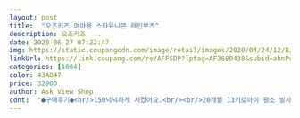 ```yaml
---
layout: post 
title:  "오즈키즈 여아용 스타유니콘 레인부츠" 
description: 오즈키즈  ..
date: 2020-06-27 07:22:47 
img: https://static.coupangcdn.com/image/retail/images/2020/04/24/12/8/587aca73-7bea-4edb-85f8-f7be8c299a71.jpg 
linkUrl: https://link.coupang.com/re/AFFSDP?lptag=AF3600438&subid=ahnPublicAsk&pageKey=1523854426&itemId=2614745264&vendorItemId=70605805047&traceid=V0-113-4502516fb737a2c8 
categories: [1004] 
color: 43A047 
price: 32900 
author: Ask View Shop 
cont:  "●구매후기●<br/>150넉넉하게 시켰어요.<br/><br/>20개월 13키로아이 평소 발사이즈 135정도되는데<br/>5살 150<br/> -160 신는데 170 했더니 딱맞아요<br/>게다가 손잡이가 있어서 아이뿐만 아니라 저도 좋더라고요.<br/>저는 사실 레인부츠를 신길 때 비가 그쳤을 때 신길 신발을 자주 챙겨다니거든요.<br/>그런데 레인부츠는 일반 신발에 비해 부피도 있어서 가방에 넣고다니기는 힘든데 손잡이가 있으니 그런 걱정없이 들고다녀도 되겠더라고요<br/>딸아이가 오빠가 신던 노란 장화는 안신는다고 해서 예쁜 핑크 찾다가 발견했어요<br/>사이즈는 좀 남지만 레인부츠인지라 넉넉하게 신어도 괜찮더라구요.<br/><br/>색상도 넘 예쁘고 디자인도 너무 귀여워서<br/>양쪽 손잡이로 혼자 신기 편한지 나갈때 먼저 발을 쑥 넣고 가네요.<br/><br/>저희 집에 레인부츠가 많은데 사이즈가 작은듯해서 이번에 한치수업 해서 산 레인부츠인데요,지금까지의 레인부츠 중 딸아이가 가장 좋아하는 부츠예요!시키기 전부터 딸아이가 몇개중 고른게 이거였는데,유니콘을 좋아하는 아이라 배송되어오자마자 신나서 신고다니더라고요ㅋㅋ옆도 뒤도 모두 예쁘고요 튼튼한 레인부츠인 듯한데 그리 무겁지도 않아서 걷는 것도 편해하는 듯하더라고요<br/>처음에는 조금 크고 무거웠는지 거부감을 보이다가<br/>포인트가 되어버렸어용♡<br/>한철 신는 거지만 좋아하는 핑크 신발에 너무 좋아하는 딸램 때문에 아깝지 않네요<br/>" 
---
```

